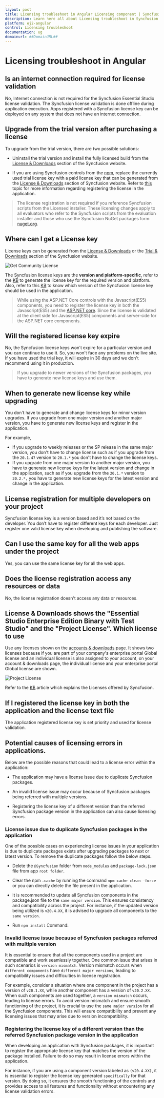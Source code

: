 ```yaml
---
layout: post
title: Licensing troubleshoot in Angular Licensing component | Syncfusion
description: Learn here all about Licensing troubleshoot in Syncfusion Angular Licensing component of Syncfusion Essential JS 2 and more.
platform: ej2-angular
control: Licensing troubleshoot 
documentation: ug
domainurl: ##DomainURL##
---
```


# Licensing troubleshoot in Angular

## Is an internet connection required for license validation

No, Internet connection is not required for the Syncfusion Essential Studio license validation. The Syncfusion license validation is done offline during application execution. Apps registered with a Syncfusion license key can be deployed on any system that does not have an internet connection.

## Upgrade from the trial version after purchasing a license

To upgrade from the trial version, there are two possible solutions:

* Uninstall the trial version and install the fully licensed build from the [License & Downloads](https://www.syncfusion.com/account/downloads) section of the Syncfusion website.

* If you are using Syncfusion controls from the [npm](https://www.npmjs.com/search?q=scope:syncfusion), replace the currently used trial license key with a paid license key that can be generated from the [License & Downloads](https://www.syncfusion.com/account/downloads) section of Syncfusion website. Refer to [this](https://help.syncfusion.com/common/essential-studio/licensing/license-key#how-to-register-the-syncfusion-license-key) topic for more information regarding registering the license in the application.

> The license registration is not required if you reference Syncfusion scripts from the Licensed installer. These licensing changes apply to all evaluators who refer to the Syncfusion scripts from the evaluation installer and those who use the Syncfusion NuGet packages form [nuget.org](https://www.nuget.org/).

## Where can I get a License key

License keys can be generated from the [License & Downloads](https://syncfusion.com/account/downloads) or the [Trial & Downloads](https://www.syncfusion.com/account/manage-trials/downloads) section of the Syncfusion website.

![Get Community License](images/get-community-license-key.png)

The Syncfusion license keys are the **version and platform-specific**, refer to the [KB](https://www.syncfusion.com/kb/8976/how-to-generate-license-key-for-licensed-products) to generate the license key for the required version and platform. Also, refer to this [KB](https://www.syncfusion.com/kb/8951/which-version-syncfusion-license-key-should-i-use-in-my-application) to know which version of the Syncfusion license key should be used in the application.

> While using the ASP.NET Core controls with the Javascript(ES5) components, you need to register the license key in both the Javascript(ES5) and the [ASP.NET core](https://ej2.syncfusion.com/aspnetcore/documentation/licensing/license-key-registration). Since the license is validated at the client side for Javascript(ES5) components and server-side for the ASP.NET core components.

## Will the registered license key expire

No, the Syncfusion license keys won't expire for a particular version and you can continue to use it. So, you won't face any problems on the live site. If you have used the trial key, it will expire in 30 days and we don't recommend using it in production.

> If you upgrade to newer versions of the Syncfusion packages, you have to generate new license keys and use them.

## When to generate new license key while upgrading

You don't have to generate and change license keys for minor version upgrades. If you upgrade from one major version and another major version, you have to generate new license keys and register in the application.

For example,
* If you upgrade to weekly releases or the SP release in the same major version, you don't have to change license such as if you upgrade from the `20.1.47` version to `20.1.*` you don't have to change the license keys.
* If you upgrade from one major version to another major version, you have to generate new license keys for the latest version and change in the application, such as if you upgrade from the `20.1.*` version to `20.2.*,` you have to generate new license keys for the latest version and change in the application.

## License registration for multiple developers on your project

Syncfusion license key is a version based and it’s not based on the developer. You don’t have to register different keys for each developer. Just register one valid license key when developing and publishing the software.

## Can I use the same key for all the web apps under the project

Yes, you can use the same license key for all the web apps.

## Does the license registration access any resources or data

No, the license registration doesn't access any data or resources.

## License & Downloads shows the "Essential Studio Enterprise Edition Binary with Test Studio" and the "Project License". Which license to use

Use any licenses shown on the [accounts & downloads](https://www.syncfusion.com/account/downloads) page. It shows two licenses because if you are part of your company's enterprise portal Global license and an individual license is also assigned to your account, on your account & downloads page, the individual license and your enterprise portal Global license are shown.

 ![Project License](images/project-license.png)

Refer to the [KB](https://www.syncfusion.com/kb/11532/definition-of-terms-for-syncfusion-licenses) article which explains the Licenses offered by Syncfusion.

## If I registered the license key in both the application and the license text file

The application registered license key is set priority and used for license validation.

## Potential causes of licensing errors in applications.

 Below are the possible reasons that could lead to a license error within the application:

 * The application may have a license issue due to duplicate Syncfusion packages. 

 * An invalid license issue may occur because of Syncfusion packages being referred with multiple versions. 

 * Registering the license key of a different version than the referred Syncfusion package version in the application can also cause licensing errors.

### License issue due to duplicate Syncfusion packages in the application

One of the possible cases on experiencing license issues in your application is due to duplicate packages exists after upgrading packages to next or latest version. To remove the duplicate packages follow the below steps.

* Delete the `@Syncfusion` folder from `node_modules` and `package-lock.json` file from app `root folder`.

* Clear the npm `.cache` by running the command `npm cache clean –force` or you can directly delete the file present in the application.

* It is recommended to update all Syncfusion components in the package.json file to the `same major version`. This ensures consistency and compatibility across the project. For instance, if the updated version being utilized is `v20.4.XX`, it is advised to upgrade all components to the `same version`.

* Run `npm install` Command.

### Invalid license issue because of Syncfusion packages referred with multiple version

It is essential to ensure that all the components used in a project are compatible and work seamlessly together. One common issue that arises in such scenarios is `version mismatch`. Version mismatch occurs when `different components` have `different major versions`, leading to compatibility issues and difficulties in license registration.

For example, consider a situation where one component in the project has a version of `v20.1.XX`, while another component has a version of `v20.2.XX`. When such components are used together, a `version mismatch` occurs, leading to license errors. To avoid version mismatch and ensure smooth functioning of the project, it is crucial to use the `same major version` for all the Syncfusion components. This will ensure compatibility and prevent any licensing issues that may arise due to version incompatibility.

### Registering the license key of a different version than the referred Syncfusion package version in the application

When developing an application with Syncfusion packages, it is important to register the appropriate license key that matches the version of the package installed. Failure to do so may result in license errors within the application. 

For instance, if you are using a component version labeled as `(v20.4.XX)`, it is essential to register the license key generated `specifically` for that version. By doing so, it ensures the smooth functioning of the controls and provides access to all features and functionality without encountering any license validation errors.


